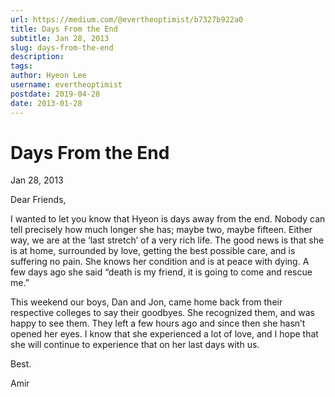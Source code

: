 ```yaml
---
url: https://medium.com/@evertheoptimist/b7327b922a0
title: Days From the End
subtitle: Jan 28, 2013
slug: days-from-the-end
description: 
tags: 
author: Hyeon Lee
username: evertheoptimist
postdate: 2019-04-28
date: 2013-01-28
---
```


# Days From the End

Jan 28, 2013

Dear Friends,

I wanted to let you know that Hyeon is days away from the end. Nobody can tell precisely how much longer she has; maybe two, maybe fifteen. Either way, we are at the ‘last stretch’ of a very rich life. The good news is that she is at home, surrounded by love, getting the best possible care, and is suffering no pain. She knows her condition and is at peace with dying. A few days ago she said “death is my friend, it is going to come and rescue me.”

This weekend our boys, Dan and Jon, came home back from their respective colleges to say their goodbyes. She recognized them, and was happy to see them. They left a few hours ago and since then she hasn’t opened her eyes. I know that she experienced a lot of love, and I hope that she will continue to experience that on her last days with us.

Best.

Amir

